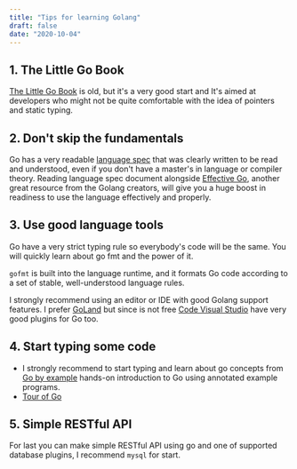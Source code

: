 ```yaml
---
title: "Tips for learning Golang"
draft: false
date: "2020-10-04"
---
```



## 1. The Little Go Book
[The Little Go Book](https://openmymind.net/The-Little-Go-Book/) is old, but it's a very good start and It's aimed at developers who might not be quite comfortable with the idea of pointers and static typing. 

## 2. Don't skip the fundamentals
Go has a very readable [language spec](https://golang.org/ref/spec) that was clearly written to be read and understood, even if you don't have a master's in language or compiler theory. 
Reading language spec document alongside [Effective Go](https://golang.org/doc/effective_go.html), another great resource from the Golang creators, will give you a huge boost in readiness to use the language effectively and properly.

## 3. Use good language tools

Go have a very strict typing rule so everybody's code will be the same.
You will quickly learn about go fmt and the power of it.

`gofmt` is built into the language runtime, and it formats Go code according to a set of stable, well-understood language rules.

I strongly recommend using an editor or IDE with good Golang support features.
I prefer [GoLand](https://www.jetbrains.com/go/promo/?gclid=EAIaIQobChMI06CSiJid7AIVSPiyCh3K3QJrEAAYASAAEgLEufD_BwE) but since is not free [Code Visual Studio](https://code.visualstudio.com/) have very good plugins for Go too.

## 4. Start typing some code

- I strongly recommend to start typing and learn about go concepts from  [Go by example](https://gobyexample.com/) hands-on introduction to Go using annotated example programs.
- [Tour of Go](https://tour.golang.org/welcome/1)

## 5. Simple RESTful API

For last you can make simple RESTful API using go and one of supported database plugins, I recommend `mysql` for start.